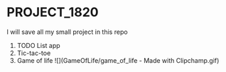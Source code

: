 # PROJECT_1820
I will save all my small project in this repo

1. TODO List app
2. Tic-tac-toe
3. Game of life
   ![](GameOfLife/game_of_life - Made with Clipchamp.gif)
